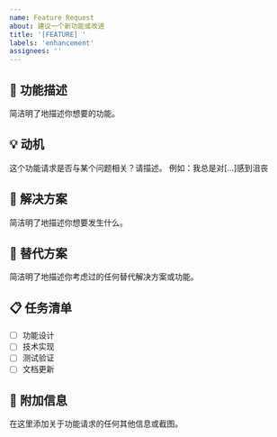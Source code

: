 ```yaml
---
name: Feature Request
about: 建议一个新功能或改进
title: '[FEATURE] '
labels: 'enhancement'
assignees: ''
---
```


## 🚀 功能描述
简洁明了地描述你想要的功能。

## 💡 动机
这个功能请求是否与某个问题相关？请描述。
例如：我总是对[...]感到沮丧

## 🎯 解决方案
简洁明了地描述你想要发生什么。

## 🔄 替代方案
简洁明了地描述你考虑过的任何替代解决方案或功能。

## 📋 任务清单
- [ ] 功能设计
- [ ] 技术实现
- [ ] 测试验证
- [ ] 文档更新

## 📝 附加信息
在这里添加关于功能请求的任何其他信息或截图。